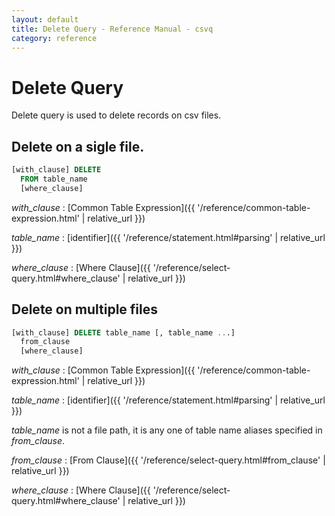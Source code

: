 ```yaml
---
layout: default
title: Delete Query - Reference Manual - csvq
category: reference
---
```


# Delete Query

Delete query is used to delete records on csv files.

## Delete on a sigle file.

```sql
[with_clause] DELETE
  FROM table_name
  [where_clause]
```

_with_clause_
: [Common Table Expression]({{ '/reference/common-table-expression.html' | relative_url }})

_table_name_
: [identifier]({{ '/reference/statement.html#parsing' | relative_url }})

_where_clause_
: [Where Clause]({{ '/reference/select-query.html#where_clause' | relative_url }})

## Delete on multiple files

```sql
[with_clause] DELETE table_name [, table_name ...]
  from_clause
  [where_clause]
```

_with_clause_
: [Common Table Expression]({{ '/reference/common-table-expression.html' | relative_url }})

_table_name_
: [identifier]({{ '/reference/statement.html#parsing' | relative_url }})
  
  _table_name_ is not a file path, it is any one of table name aliases specified in _from_clause_. 

_from_clause_
: [From Clause]({{ '/reference/select-query.html#from_clause' | relative_url }})

_where_clause_
: [Where Clause]({{ '/reference/select-query.html#where_clause' | relative_url }})
